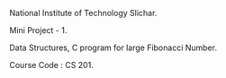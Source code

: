 National Institute of Technology Slichar.

Mini Project - 1.

Data Structures, C program for large Fibonacci Number.

Course Code : CS 201.
